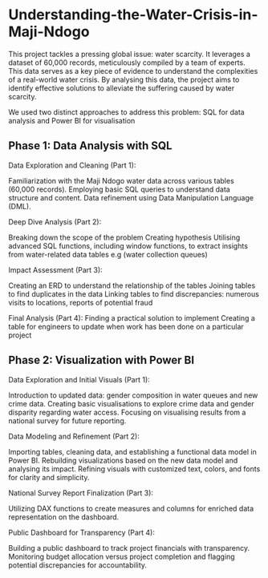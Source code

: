 # Understanding-the-Water-Crisis-in-Maji-Ndogo

This project tackles a pressing global issue: water scarcity. It leverages a dataset of 60,000 records, meticulously compiled by a team of experts. This data serves as a key piece of evidence to understand the complexities of a real-world water crisis. By analysing this data, the project aims to identify effective solutions to alleviate the suffering caused by water scarcity. 

We used two distinct approaches to address this problem: SQL for data analysis and Power BI for visualisation 

## Phase 1: Data Analysis with SQL

Data Exploration and Cleaning (Part 1):

Familiarization with the Maji Ndogo water data across various tables (60,000 records).
Employing basic SQL queries to understand data structure and content.
Data refinement using Data Manipulation Language (DML).

Deep Dive Analysis (Part 2):

Breaking down the scope of the problem
Creating hypothesis
Utilising advanced SQL functions, including window functions, to extract insights from water-related data tables e.g (water collection queues)

Impact Assessment (Part 3):

Creating an ERD to understand the relationship of the tables
Joining tables to find duplicates in the data 
Linking tables to find discrepancies: numerous visits to locations, reports of potential fraud

Final Analysis (Part 4):
Finding a practical solution to implement
Creating a table for engineers to update when work has been done on a particular project

## Phase 2: Visualization with Power BI

Data Exploration and Initial Visuals (Part 1):

Introduction to updated data: gender composition in water queues and new crime data.
Creating basic visualisations to explore crime data and gender disparity regarding water access.
Focusing on visualising results from a national survey for future reporting.

Data Modeling and Refinement (Part 2):

Importing tables, cleaning data, and establishing a functional data model in Power BI.
Rebuilding visualizations based on the new data model and analysing its impact.
Refining visuals with customized text, colors, and fonts for clarity and simplicity.

National Survey Report Finalization (Part 3):

Utilizing DAX functions to create measures and columns for enriched data representation on the dashboard.

Public Dashboard for Transparency (Part 4):

Building a public dashboard to track project financials with transparency.
Monitoring budget allocation versus project completion and flagging potential discrepancies for accountability.
